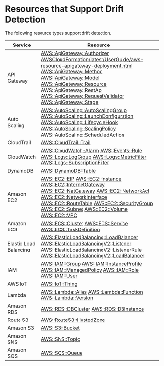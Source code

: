 # Resources that Support Drift Detection<a name="using-cfn-stack-drift-resource-list"></a>

The following resource types support drift detection\.


| Service | Resource |
| --- | --- |
| API Gateway |  [AWS::ApiGateway::Authorizer](https://docs.aws.amazon.com/AWSCloudFormation/latest/UserGuide/aws-resource-apigateway-authorizer.html) [AWSCloudFormation/latest/UserGuide/aws\-resource\-apigateway\-deployment\.html](https://docs.aws.amazon.com/aws-resource-apigateway-deployment) [AWS::ApiGateway::Method](https://docs.aws.amazon.com/AWSCloudFormation/latest/UserGuide/aws-resource-apigateway-method.html) [AWS::ApiGateway::Model](https://docs.aws.amazon.com/AWSCloudFormation/latest/UserGuide/aws-resource-apigateway-model.html) [AWS::ApiGateway::Resource](https://docs.aws.amazon.com/AWSCloudFormation/latest/UserGuide/aws-resource-apigateway-resource.html) [AWS::ApiGateway::RestApi](https://docs.aws.amazon.com/AWSCloudFormation/latest/UserGuide/aws-resource-apigateway-restapi.html) [AWS::ApiGateway::RequestValidator](https://docs.aws.amazon.com/AWSCloudFormation/latest/UserGuide/aws-resource-apigateway-requestvalidator.html) [AWS::ApiGateway::Stage](https://docs.aws.amazon.com/AWSCloudFormation/latest/UserGuide/aws-resource-apigateway-stage.html)  |
| Auto Scaling |  [AWS::AutoScaling::AutoScalingGroup](https://docs.aws.amazon.com/AWSCloudFormation/latest/UserGuide/aws-properties-as-group.html) [AWS::AutoScaling::LaunchConfiguration](https://docs.aws.amazon.com/AWSCloudFormation/latest/UserGuide/aws-properties-as-launchconfig.html) [AWS::AutoScaling::LifecycleHook](https://docs.aws.amazon.com/AWSCloudFormation/latest/UserGuide/aws-resource-as-lifecyclehook.html) [AWS::AutoScaling::ScalingPolicy](https://docs.aws.amazon.com/AWSCloudFormation/latest/UserGuide/aws-properties-as-policy.html) [AWS::AutoScaling::ScheduledAction](https://docs.aws.amazon.com/AWSCloudFormation/latest/UserGuide/aws-resource-as-scheduledaction.html)  |
| CloudTrail |  [AWS::CloudTrail::Trail](https://docs.aws.amazon.com/AWSCloudFormation/latest/UserGuide/aws-resource-cloudtrail-trail.html)  |
| CloudWatch |  [AWS::CloudWatch::Alarm](https://docs.aws.amazon.com/AWSCloudFormation/latest/UserGuide/aws-properties-cw-alarm.html) [AWS::Events::Rule](https://docs.aws.amazon.com/AWSCloudFormation/latest/UserGuide/aws-resource-events-rule.html) [AWS::Logs::LogGroup](https://docs.aws.amazon.com/AWSCloudFormation/latest/UserGuide/aws-resource-logs-loggroup.html) [AWS::Logs::MetricFilter](https://docs.aws.amazon.com/AWSCloudFormation/latest/UserGuide/aws-resource-logs-metricfilter.html) [AWS::Logs::SubscriptionFilter](https://docs.aws.amazon.com/AWSCloudFormation/latest/UserGuide/aws-resource-logs-subscriptionfilter.html)  |
| DynamoDB |  [AWS::DynamoDB::Table](https://docs.aws.amazon.com/AWSCloudFormation/latest/UserGuide/aws-resource-dynamodb-table.html)  |
| Amazon EC2 |  [AWS::EC2::EIP](https://docs.aws.amazon.com/AWSCloudFormation/latest/UserGuide/aws-properties-ec2-eip.html) [AWS::EC2::Instance](https://docs.aws.amazon.com/AWSCloudFormation/latest/UserGuide/aws-properties-ec2-instance.html) [AWS::EC2::InternetGateway](https://docs.aws.amazon.com/AWSCloudFormation/latest/UserGuide/aws-resource-ec2-internetgateway.html) [AWS::EC2::NatGateway](https://docs.aws.amazon.com/AWSCloudFormation/latest/UserGuide/aws-resource-ec2-natgateway.html) [AWS::EC2::NetworkAcl](https://docs.aws.amazon.com/AWSCloudFormation/latest/UserGuide/aws-resource-ec2-network-acl.html) [AWS::EC2::NetworkInterface](https://docs.aws.amazon.com/AWSCloudFormation/latest/UserGuide/aws-resource-ec2-network-interface.html) [AWS::EC2::RouteTable](https://docs.aws.amazon.com/AWSCloudFormation/latest/UserGuide/aws-resource-ec2-route-table.html) [AWS::EC2::SecurityGroup](https://docs.aws.amazon.com/AWSCloudFormation/latest/UserGuide/aws-properties-ec2-security-group.html) [AWS::EC2::Subnet](https://docs.aws.amazon.com/AWSCloudFormation/latest/UserGuide/aws-resource-ec2-subnet.html) [AWS::EC2::Volume](https://docs.aws.amazon.com/AWSCloudFormation/latest/UserGuide/aws-properties-ec2-ebs-volume.html) [AWS::EC2::VPC](https://docs.aws.amazon.com/AWSCloudFormation/latest/UserGuide/aws-resource-ec2-vpc.html)  |
| Amazon ECS |  [AWS::ECS::Cluster](https://docs.aws.amazon.com/AWSCloudFormation/latest/UserGuide/aws-resource-ecs-cluster.html) [AWS::ECS::Service](https://docs.aws.amazon.com/AWSCloudFormation/latest/UserGuide/aws-resource-ecs-service.html) [AWS::ECS::TaskDefinition](https://docs.aws.amazon.com/AWSCloudFormation/latest/UserGuide/aws-resource-ecs-taskdefinition.html)  |
| Elastic Load Balancing |  [AWS::ElasticLoadBalancing::LoadBalancer](https://docs.aws.amazon.com/aws-properties-ec2-elb) [AWS::ElasticLoadBalancingV2::Listener](https://docs.aws.amazon.com/AWSCloudFormation/latest/UserGuide/aws-resource-elasticloadbalancingv2-listener.html) [AWS::ElasticLoadBalancingV2::ListenerRule](https://docs.aws.amazon.com/AWSCloudFormation/latest/UserGuide/aws-resource-elasticloadbalancingv2-listenerrule.html) [AWS::ElasticLoadBalancingV2::LoadBalancer](https://docs.aws.amazon.com/AWSCloudFormation/latest/UserGuide/aws-resource-elasticloadbalancingv2-loadbalancer.html)  |
| IAM |  [AWS::IAM::Group](https://docs.aws.amazon.com/AWSCloudFormation/latest/UserGuide/aws-properties-iam-group.html) [AWS::IAM::InstanceProfile](https://docs.aws.amazon.com/AWSCloudFormation/latest/UserGuide/aws-resource-iam-instanceprofile.html) [AWS::IAM::ManagedPolicy](https://docs.aws.amazon.com/AWSCloudFormation/latest/UserGuide/aws-resource-iam-managedpolicy.html) [AWS::IAM::Role](https://docs.aws.amazon.com/AWSCloudFormation/latest/UserGuide/aws-resource-iam-role.html) [AWS::IAM::User](https://docs.aws.amazon.com/AWSCloudFormation/latest/UserGuide/aws-properties-iam-user.html)  |
| AWS IoT |  [AWS::IoT::Thing](https://docs.aws.amazon.com/AWSCloudFormation/latest/UserGuide/aws-resource-iot-thing.html)  |
| Lambda |  [AWS::Lambda::Alias](https://docs.aws.amazon.com/AWSCloudFormation/latest/UserGuide/aws-resource-lambda-alias.html) [AWS::Lambda::Function](https://docs.aws.amazon.com/AWSCloudFormation/latest/UserGuide/aws-resource-lambda-function.html) [AWS::Lambda::Version](https://docs.aws.amazon.com/AWSCloudFormation/latest/UserGuide/aws-resource-lambda-version.html)  |
| Amazon RDS |  [AWS::RDS::DBCluster](https://docs.aws.amazon.com/AWSCloudFormation/latest/UserGuide/aws-resource-rds-dbcluster.html) [AWS::RDS::DBInstance](https://docs.aws.amazon.com/AWSCloudFormation/latest/UserGuide/aws-properties-rds-database-instance.html)  |
| Route 53 |  [AWS::Route53::HostedZone](https://docs.aws.amazon.com/AWSCloudFormation/latest/UserGuide/aws-resource-route53-hostedzone.html)  |
| Amazon S3 |  [AWS::S3::Bucket](https://docs.aws.amazon.com/AWSCloudFormation/latest/UserGuide/aws-properties-s3-bucket.html)  |
| Amazon SNS |  [AWS::SNS::Topic](https://docs.aws.amazon.com/AWSCloudFormation/latest/UserGuide/aws-properties-sns-topic.html)  |
| Amazon SQS |  [AWS::SQS::Queue](https://docs.aws.amazon.com/AWSCloudFormation/latest/UserGuide/aws-properties-sqs-queues.html)  |
